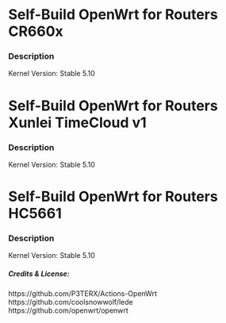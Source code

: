 
<h1>Self-Build OpenWrt for Routers CR660x</h1>

<h3>Description</h3>
Kernel Version: Stable 5.10<br>

<h1>Self-Build OpenWrt for Routers Xunlei TimeCloud v1</h1>
<h3>Description</h3>
Kernel Version: Stable 5.10<br>

<h1>Self-Build OpenWrt for Routers HC5661</h1>
<h3>Description</h3>
Kernel Version: Stable 5.10<br>


<h5>Credits & License:</h5>
https://github.com/P3TERX/Actions-OpenWrt<br>
https://github.com/coolsnowwolf/lede<br>
https://github.com/openwrt/openwrt
